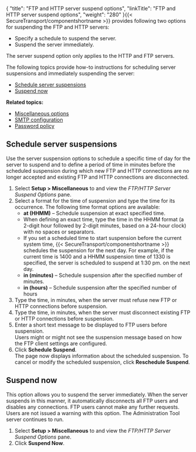 {
    "title": "FTP and HTTP server suspend options",
    "linkTitle": "FTP and HTTP server suspend options",
    "weight": "280"
}{{< SecureTransport/componentshortname  >}} provides following two options for suspending the FTP and HTTP servers:

-   Specify a schedule to suspend the server.
-   Suspend the server immediately.

The server suspend option only applies to the HTTP and FTP servers.

The following topics provide how-to instructions for scheduling server suspensions and immediately suspending the server:

-   [Schedule server suspensions](#Schedule)
-   [Suspend now](#Shutdown)

**Related topics:**

-   [Miscellaneous options](../t_st_miscellaneousoptions)
-   [SMTP configuration](../t_st_smtpconfiguration)
-   [Password policy](../t_st_passwordpolicy)

<span id="Schedule"></span>

## Schedule server suspensions

Use the server suspension options to schedule a specific time of day for the server to suspend and to define a period of time in minutes before the scheduled suspension during which new FTP and HTTP connections are no longer accepted and existing FTP and HTTP connections are disconnected.

1.  Select **Setup > Miscellaneous** to and view the *FTP/HTTP Server Suspend Options* pane.
2.  Select a format for the time of suspension and type the time for its occurrence. The following time format options are available:
    -   **at (HHMM)** – Schedule suspension at exact specified time.
    -   When defining an exact time, type the time in the HHMM format (a 2-digit hour followed by 2-digit minutes, based on a 24-hour clock) with no spaces or separators.
    -   If you set a scheduled time to start suspension before the current system time, {{< SecureTransport/componentshortname >}} schedules the suspension for the next day. For example, if the current time is 1400 and a HHMM suspension time of 1330 is specified, the server is scheduled to suspend at 1:30 pm. on the next day.
    -   **in (minutes)** – Schedule suspension after the specified number of minutes.
    -   **in (hours)** – Schedule suspension after the specified number of hours
3.  Type the time, in minutes, when the server must refuse new FTP or HTTP connections before suspension.
4.  Type the time, in minutes, when the server must disconnect existing FTP or HTTP connections before suspension.
5.  Enter a short text message to be displayed to FTP users before suspension.  
    Users might or might not see the suspension message based on how the FTP client settings are configured.
6.  Click **Schedule Suspend**.  
    The page now displays information about the scheduled suspension. To cancel or modify the scheduled suspension, click **Reschedule Suspend**.

<span id="Shutdown"></span>

## Suspend now

This option allows you to suspend the server immediately. When the server suspends in this manner, it automatically disconnects all FTP users and disables any connections. FTP users cannot make any further requests. Users are not issued a warning with this option. The Administration Tool server continues to run.

1.  Select **Setup > Miscellaneous** to and view the *FTP/HTTP Server Suspend Options* pane.
2.  Click **Suspend Now**.
